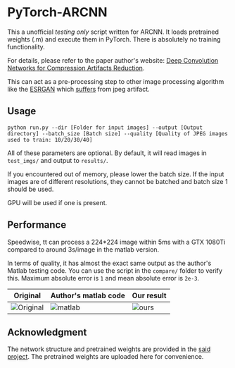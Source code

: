 # PyTorch-ARCNN
This a unofficial *testing only* script written for ARCNN. It loads pretrained weights (.m) and execute them in PyTorch. There is absolutely no training functionality.

For details, please refer to the paper author's website: [Deep Convolution Networks for Compression
Artifacts Reduction](http://mmlab.ie.cuhk.edu.hk/projects/ARCNN.html).

This can act as a pre-processing step to other image processing algorithm like the [ESRGAN](https://github.com/xinntao/ESRGAN) which [suffers](https://github.com/xinntao/ESRGAN/issues/5) from jpeg artifact.

## Usage
`
python run.py --dir [Folder for input images] --output [Output directory] --batch_size [Batch size] --quality [Quality of JPEG images used to train: 10/20/30/40]
`

All of these parameters are optional. By default, it will read images in `test_imgs/` and output to `results/`.

If you encountered out of memory, please lower the batch size. If the input images are of different resolutions, they cannot be batched and batch size 1 should be used.

GPU will be used if one is present.

## Performance
Speedwise, tt can process a 224*224 image within 5ms with a GTX 1080Ti compared to around 3s/image in the matlab version.

In terms of quality, it has almost the exact same output as the author's Matlab testing code. You can use the script in the `compare/` folder to verify this. Maximum absolute error is `1` and mean absolute error is `2e-3`.

| Original | Author's matlab code | Our result |
| -------- | --------- | --------- |
|![Original](/test_imgs/147.jpg)|![matlab](/compare/gt.bmp)|![ours](/compare/147.png)|

## Acknowledgment
The network structure and pretrained weights are provided in the [said project](http://mmlab.ie.cuhk.edu.hk/projects/ARCNN.html). The pretrained weights are uploaded here for convenience.